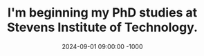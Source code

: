 ---
title: "I'm beginning my PhD studies at Stevens Institute of Technology."
date: 2024-09-01 09:00:00 -1000
---